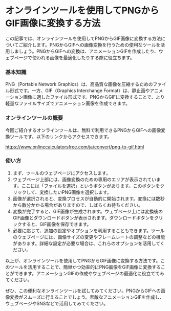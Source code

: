 オンラインツールを使用してPNGからGIF画像に変換する方法
==============================

この記事では、オンラインツールを使用してPNGからGIF画像に変換する方法についてご紹介します。PNGからGIFへの画像変換を行うための便利なツールを活用しましょう。PNGからGIFへの変換は、アニメーションGIFを作成したり、ウェブページで使われる画像を最適化したりする際に役立ちます。

### 基本知識

PNG（Portable Network Graphics）は、高品質な画像を圧縮するためのファイル形式です。一方、GIF（Graphics Interchange Format）は、静止画やアニメーション画像に適したファイル形式です。PNGからGIFに変換することで、より軽量なファイルサイズでアニメーション画像を作成できます。

### オンラインツールの概要

今回ご紹介するオンラインツールは、無料で利用できるPNGからGIFへの画像変換ツールです。以下のリンクからアクセスできます。

<https://www.onlinecalculatorsfree.com/ja/convert/png-to-gif.html>

### 使い方

1. まず、ツールのウェブページにアクセスします。
2. ウェブページ上部には、画像変換のための専用のエリアが表示されています。ここには「ファイルを選択」というボタンがあります。このボタンをクリックして、変換したいPNG画像を選択します。
3. 画像が選択されると、変換プロセスが自動的に開始されます。変換には数秒から数分かかる場合がありますので、しばらくお待ちください。
4. 変換が完了すると、GIF画像が生成されます。ウェブページ上には変換後のGIF画像とダウンロードボタンが表示されます。ダウンロードボタンをクリックすると、GIF画像を保存できます。
5. 必要に応じて、追加の設定やオプションを利用することもできます。ツールのウェブページには、画像サイズの変更やフレームレートの調整などの機能があります。詳細な設定が必要な場合は、これらのオプションを活用してください。

以上が、オンラインツールを使用してPNGからGIF画像に変換する方法です。このツールを活用することで、簡単かつ効率的にPNG画像をGIF画像に変換することができます。アニメーションGIFの作成やウェブページの最適化に役立ててみてください。

ぜひ、この便利なオンラインツールを試してみてください。PNGからGIFへの画像変換がスムーズに行えることでしょう。素敵なアニメーションGIFを作成し、ウェブページやSNSなどで活用してみてください。